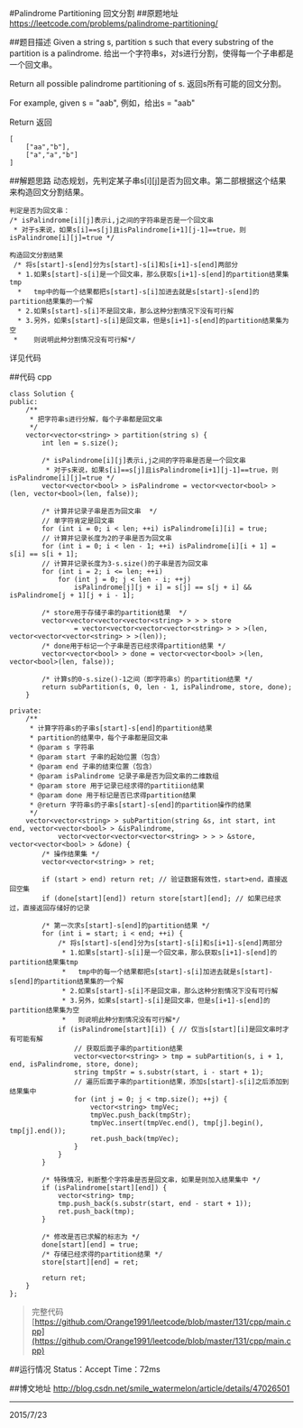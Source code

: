 #Palindrome Partitioning 回文分割
##原题地址
https://leetcode.com/problems/palindrome-partitioning/

##题目描述
Given a string s, partition s such that every substring of the partition is a palindrome.
给出一个字符串s，对s进行分割，使得每一个子串都是一个回文串。

Return all possible palindrome partitioning of s.
返回s所有可能的回文分割。

For example, given s = "aab",
例如，给出s = "aab"

Return
返回

    [
        ["aa","b"],
        ["a","a","b"]
    ]

##解题思路
动态规划，先判定某子串s[i][j]是否为回文串。第二部根据这个结果来构造回文分割结果。

    判定是否为回文串：
    /* isPalindrome[i][j]表示i,j之间的字符串是否是一个回文串 
     * 对于s来说，如果s[i]==s[j]且isPalindrome[i+1][j-1]==true，则isPalindrome[i][j]=true */
    
    构造回文分割结果
     /* 将s[start]-s[end]分为s[start]-s[i]和s[i+1]-s[end]两部分
      * 1.如果s[start]-s[i]是一个回文串，那么获取s[i+1]-s[end]的partition结果集tmp
      *   tmp中的每一个结果都把s[start]-s[i]加进去就是s[start]-s[end]的partition结果集的一个解
      * 2.如果s[start]-s[i]不是回文串，那么这种分割情况下没有可行解
      * 3.另外，如果s[start]-s[i]是回文串，但是s[i+1]-s[end]的partition结果集为空
     *    则说明此种分割情况没有可行解*/
     
详见代码

##代码 cpp
```
class Solution {
public:
    /**
     * 把字符串s进行分解，每个子串都是回文串
     */
    vector<vector<string> > partition(string s) {
        int len = s.size();

        /* isPalindrome[i][j]表示i,j之间的字符串是否是一个回文串 
         * 对于s来说，如果s[i]==s[j]且isPalindrome[i+1][j-1]==true，则isPalindrome[i][j]=true */
        vector<vector<bool> > isPalindrome = vector<vector<bool> >(len, vector<bool>(len, false));

        /* 计算并记录子串是否为回文串  */
        // 单字符肯定是回文串
        for (int i = 0; i < len; ++i) isPalindrome[i][i] = true; 
        // 计算并记录长度为2的子串是否为回文串
        for (int i = 0; i < len - 1; ++i) isPalindrome[i][i + 1] = s[i] == s[i + 1]; 
        // 计算并记录长度为3-s.size()的子串是否为回文串
        for (int i = 2; i <= len; ++i)
            for (int j = 0; j < len - i; ++j)
                isPalindrome[j][j + i] = s[j] == s[j + i] && isPalindrome[j + 1][j + i - 1];

        /* store用于存储子串的partition结果  */
        vector<vector<vector<vector<string> > > > store 
                = vector<vector<vector<vector<string> > > >(len, vector<vector<vector<string> > >(len));
        /* done用于标记一个子串是否已经求得partition结果 */
        vector<vector<bool> > done = vector<vector<bool> >(len, vector<bool>(len, false));

        /* 计算s的0-s.size()-1之间（即字符串s）的partition结果 */
        return subPartition(s, 0, len - 1, isPalindrome, store, done);
    }

private:
    /**
     * 计算字符串s的子串s[start]-s[end]的partition结果
     * partition的结果中，每个子串都是回文串
     * @param s 字符串
     * @param start 子串的起始位置（包含）
     * @param end 子串的结束位置（包含）
     * @param isPalindrome 记录子串是否为回文串的二维数组
     * @param store 用于记录已经求得的partitiion结果
     * @param done 用于标记是否已求得partition结果
     * @return 字符串s的子串s[start]-s[end]的partition操作的结果
     */
    vector<vector<string> > subPartition(string &s, int start, int end, vector<vector<bool> > &isPalindrome,
            vector<vector<vector<vector<string> > > > &store, vector<vector<bool> > &done) {
        /* 操作结果集 */
        vector<vector<string> > ret;

        if (start > end) return ret; // 验证数据有效性，start>end，直接返回空集
        if (done[start][end]) return store[start][end]; // 如果已经求过，直接返回存储好的记录

        /* 第一次求s[start]-s[end]的partition结果 */
        for (int i = start; i < end; ++i) {
            /* 将s[start]-s[end]分为s[start]-s[i]和s[i+1]-s[end]两部分
             * 1.如果s[start]-s[i]是一个回文串，那么获取s[i+1]-s[end]的partition结果集tmp
             *   tmp中的每一个结果都把s[start]-s[i]加进去就是s[start]-s[end]的partition结果集的一个解
             * 2.如果s[start]-s[i]不是回文串，那么这种分割情况下没有可行解
             * 3.另外，如果s[start]-s[i]是回文串，但是s[i+1]-s[end]的partition结果集为空
             *   则说明此种分割情况没有可行解*/
            if (isPalindrome[start][i]) { // 仅当s[start][i]是回文串时才有可能有解
                // 获取后面子串的partition结果
                vector<vector<string> > tmp = subPartition(s, i + 1, end, isPalindrome, store, done);
                string tmpStr = s.substr(start, i - start + 1);
                // 遍历后面子串的partition结果，添加s[start]-s[i]之后添加到结果集中
                for (int j = 0; j < tmp.size(); ++j) { 
                    vector<string> tmpVec;
                    tmpVec.push_back(tmpStr);
                    tmpVec.insert(tmpVec.end(), tmp[j].begin(), tmp[j].end());
                    ret.push_back(tmpVec);
                }
            }
        }

        /* 特殊情况，判断整个字符串是否是回文串，如果是则加入结果集中 */
        if (isPalindrome[start][end]) {
            vector<string> tmp;
            tmp.push_back(s.substr(start, end - start + 1));
            ret.push_back(tmp);
        }

        /* 修改是否已求解的标志为 */
        done[start][end] = true;
        /* 存储已经求得的partition结果 */
        store[start][end] = ret;

        return ret;
    }
};
```

> 完整代码[https://github.com/Orange1991/leetcode/blob/master/131/cpp/main.cpp](https://github.com/Orange1991/leetcode/blob/master/131/cpp/main.cpp)

##运行情况
Status：Accept
Time：72ms

##博文地址
http://blog.csdn.net/smile_watermelon/article/details/47026501

---
2015/7/23
